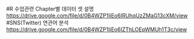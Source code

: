 #R 수업관련 Chapter별 데이터 셋 설명
https://drive.google.com/file/d/0B4WZP1IiEo6IRUhqUzZMaG13cXM/view
#SNS(Twitter) 연관어 분석
https://drive.google.com/file/d/0B4WZP1IiEo6IZThLOEpWMUh1T3c/view
